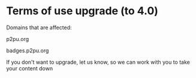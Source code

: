 # Terms of use upgrade (to 4.0)

Domains that are affected:

p2pu.org

badges.p2pu.org

If you don't want to upgrade, let us know, so we can work with you to take your content down
